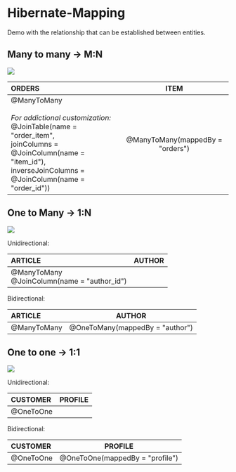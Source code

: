# Hibernate-Mapping
Demo with the relationship that can be established between entities.


## Many to many -> **M:N**

![](https://storage.googleapis.com/slite-api-files-production/files/15417390-3596-4551-985b-d0be673d8a95/mtm.png)

| ORDERS                                                                                                                                                                                                                   |               ITEM               |
| :----------------------------------------------------------------------------------------------------------------------------------------------------------------------------------------------------------------------- | :------------------------------: |
| @ManyToMany<br /><br />_For addictional customization:_<br />@JoinTable(name = "order_item",<br />        joinColumns = @JoinColumn(name = "item_id"),<br />        inverseJoinColumns = @JoinColumn(name = "order_id")) | @ManyToMany(mappedBy = "orders") |

## One to Many -> 1:N

![](https://storage.googleapis.com/slite-api-files-production/files/e99cda0c-380d-4c26-9669-5ee15a8f40ab/otm.png)

Unidirectional:

| ARTICLE                                          | AUTHOR |
| :----------------------------------------------- | :----: |
| @ManyToMany<br />@JoinColumn(name = "author_id") |        |

Bidirectional:

| ARTICLE     |              AUTHOR             |
| :---------- | :-----------------------------: |
| @ManyToMany | @OneToMany(mappedBy = "author") |

## One to one -> 1:1

![](https://storage.googleapis.com/slite-api-files-production/files/0bc15998-b703-4e0d-b2c7-f8267a9b9a17/oto.png)

Unidirectional:

| CUSTOMER  | PROFILE |
| :-------- | :-----: |
| @OneToOne |         |

Bidirectional:

| CUSTOMER  |             PROFILE             |
| :-------- | :-----------------------------: |
| @OneToOne | @OneToOne(mappedBy = "profile") |
